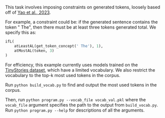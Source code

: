 This task involves imposing constraints on generated tokens, loosely based off of [Yao et al., 2023](https://arxiv.org/abs/2307.08689).

For example, a constraint could be: if the generated sentence contains the token " The", then there must be at least three tokens generated total. We specify this as:
```python
ifL(
    atLeastAL(get_token_concept(' The'), 1),
    atMostAL(token, 3)
)
```

For efficiency, this example currently uses models trained on the [TinyStories dataset](https://arxiv.org/pdf/2305.07759), which have a limited vocabulary. We also restrict the vocabulary to the top-k most used tokens in the corpus.

Run `python build_vocab.py` to find and output the most used tokens in the corpus.

Then, run `python program.py --vocab_file vocab_val.pkl` where the `vocab_file` argument specifies the path to the output from `build_vocab.py`. Run `python program.py --help` for descriptions of all the arguments.
